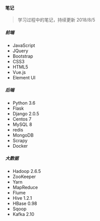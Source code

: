 #### 笔记 

> 学习过程中的笔记，持续更新  2018/8/5

##### 前端

- JavaScript
- JQuery
- Bootstrap
- CSS3
- HTML5
- Vue.js
- Element UI

##### 后端

- Python  3.6 
- Flask 
- Django 2.0.5
- Centos 7
- MySQL 8
- redis
- MongoDB
- Scrapy
- Docker

##### 大数据

- Hadoop 2.6.5
- ZooKeeper
- Yarn
- MapReduce
- Flume
- Hive 1.2.1
- HBase 0.98
- Sqoop
- Kafka 2.10

